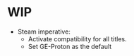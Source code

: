 # WIP

- Steam imperative:
    - Activate compatibility for all titles.
    - Set GE-Proton as the default
